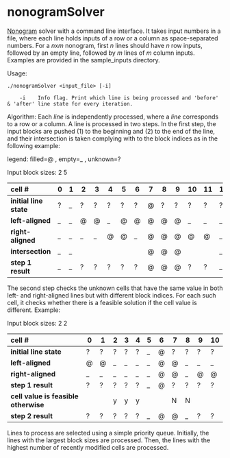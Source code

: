 # nonogramSolver
[Nonogram][1] solver with a command line interface. It takes input numbers in a file, where each line holds inputs of a row or a column as space-separated numbers. For a *n*x*m* nonogram, first *n* lines should have *n* row inputs, followed by an empty line, followed by *m* lines of *m* column inputs. Examples are provided in the sample_inputs directory.

Usage:

    ./nonogramSolver <input_file> [-i]

        -i    Info flag. Print which line is being processed and 'before' & 'after' line state for every iteration.

Algorithm:
Each *line* is independently processed, where a *line* corresponds to a row or a column. A line is processed in two steps. In the first step, the input blocks are pushed (1) to the beginning and (2) to the end of the line, and their intersection is taken complying with to the block indices as in the following example:

legend: filled=@ , empty=_ , unknown=?

Input block sizes: 2 5

|cell # |0|1|2|3|4|5|6|7|8|9|10|11|12|
|:---|---|---|---|---|---|---|---|---|---|---|---|---|---|
|**initial line state**|?|_|?|?|?|?|?|@|?|?|?|?|?|
|**left-aligned**      |_|_|@|@|_|@|@|@|@|@|_|_|_|
|**right-aligned**     |_|_|_|_|@|@|_|@|@|@|@|@|_|
|**intersection**      |_|_| | | | | |@|@|@| | |_|
|**step 1 result**     |_|_|?|?|?|?|?|@|@|@|?|?|_|

The second step checks the unknown cells that have the same value in both left- and right-aligned lines but with different block indices. For each such cell, it checks whether there is a feasible solution if the cell value is different. Example:

Input block sizes: 2 2

|cell # |0|1|2|3|4|5|6|7|8|9|10|
|:---|---|---|---|---|---|---|---|---|---|---|---|
|**initial line state**                  |?|?|?|?|?|_|@|?|?|?|?|
|**left-aligned**                        |@|@|_|_|_|_|@|@|_|_|_|
|**right-aligned**                       |_|_|_|_|_|_|@|@|_|@|@|
|**step 1 result**                       |?|?|?|?|?|_|@|?|?|?|?|
|**cell value is feasible otherwise**    | | |y|y|y| | |N|N| | |
|**step 2 result**                       |?|?|?|?|?|_|@|@|_|?|?|

Lines to process are selected using a simple priority queue. Initially, the lines with the largest block sizes are processed. Then, the lines with the highest number of recently modified cells are processed.

[1]: https://en.wikipedia.org/wiki/Nonogram
